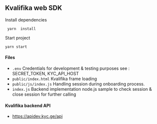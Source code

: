 
## Kvalifika web SDK


Install dependencies

``` yarn  install```

Start project

``` yarn start ```


#### Files

-  ```.env``` Credentials for development & testing purposes  see : SECRET_TOKEN, KYC_API_HOST
-  ```public/index.html``` Kvalifika frame loading
-  ```public/js/index.js``` Handling session during onboarding process.
-  ```index.js``` Backend implementation node.js sample to check session & close session for further calling


#### Kvalifika backend API 

- https://apidev.kyc.ge/api